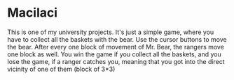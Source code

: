 Macilaci
========
This is one of my university projects. It's just a simple game, where you have to collect all the baskets with the bear.
Use the cursor buttons to move the bear. After every one block of movement of Mr. Bear, the rangers move one block as well.
You win the game if you collect all the baskets, and you lose the game, if a ranger catches you, meaning that you got into the direct vicinity of one of them (block of 3*3)
